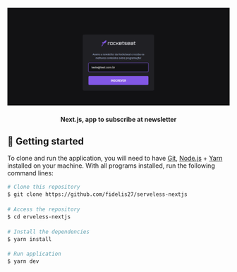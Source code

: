
<br>
<div align="center">
  <img width="600" alt="NextJS-" src="./.github/assets/newsletter.png" />

  <h4 align="center">
     Next.js, app to subscribe at newsletter 
  </h4>
</div>

## 🚀 Getting started


To clone and run the application, you will need to have [Git](https://git-scm.com), [Node.js](https://nodejs.org) + [Yarn](https://yarnpkg.com) installed on your machine. With all programs installed, run the following command lines:


```bash
# Clone this repository
$ git clone https://github.com/fidelis27/serveless-nextjs

# Access the repository
$ cd erveless-nextjs

# Install the dependencies
$ yarn install

# Run application
$ yarn dev
```


